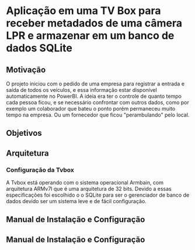 # Aplicação em uma TV Box para receber metadados de uma câmera LPR e armazenar em um banco de dados SQLite

## Motivação
O projeto iniciou com o pedido de uma empresa para registrar a entrada e saída de todos os veículos, e essa informação estar disponível automaticamente no PowerBI. A ideia era ter o controle de quanto tempo cada pessoa ficou, e se necessário confrontar com outros dados, como por exemplo um colaborador que bateu o ponto porém permaneceu muito tempo na empresa. Ou um fornecedor que ficou "perambulando" pelo local.

## Objetivos

## Arquitetura

### Configuração da Tvbox
A Tvbox está operando com o sistema operacional Armbain, com arquitetura ARMv7l que é uma arquitetura de 32 bits. Devido a essas especificações foi escolhido o o SQLite para ser o gerenciador de banco de dados devido ser um sistema leve e de fácil configuração.
## Manual de Instalação e Configuração


## Manual de Instalação e Configuração

